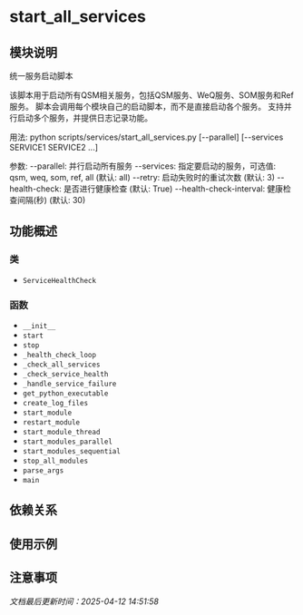 # start_all_services

## 模块说明
统一服务启动脚本

该脚本用于启动所有QSM相关服务，包括QSM服务、WeQ服务、SOM服务和Ref服务。
脚本会调用每个模块自己的启动脚本，而不是直接启动各个服务。
支持并行启动多个服务，并提供日志记录功能。

用法:
    python scripts/services/start_all_services.py [--parallel] [--services SERVICE1 SERVICE2 ...]

参数:
    --parallel: 并行启动所有服务
    --services: 指定要启动的服务，可选值: qsm, weq, som, ref, all (默认: all)
    --retry: 启动失败时的重试次数 (默认: 3)
    --health-check: 是否进行健康检查 (默认: True)
    --health-check-interval: 健康检查间隔(秒) (默认: 30)

## 功能概述

### 类

- `ServiceHealthCheck`

### 函数

- `__init__`
- `start`
- `stop`
- `_health_check_loop`
- `_check_all_services`
- `_check_service_health`
- `_handle_service_failure`
- `get_python_executable`
- `create_log_files`
- `start_module`
- `restart_module`
- `start_module_thread`
- `start_modules_parallel`
- `start_modules_sequential`
- `stop_all_modules`
- `parse_args`
- `main`

## 依赖关系

## 使用示例

## 注意事项

*文档最后更新时间：2025-04-12 14:51:58*